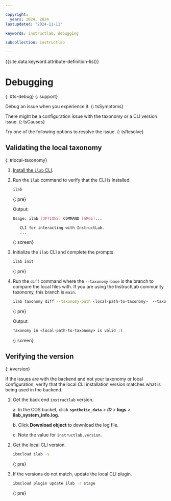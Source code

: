 ```yaml
---

copyright:
  years: 2024, 2024
lastupdated: "2024-11-11"

keywords: instructlab, debugging

subcollection: instructlab

---
```



{{site.data.keyword.attribute-definition-list}}



# Debugging
{: #ts-debug}
{: support}


Debug an issue when you experience it.
{: tsSymptoms}

There might be a configuration issue with the taxonomy or a CLI version issue.
{: tsCauses}

Try one of the following options to resolve the issue.
{: tsResolve}


## Validating the local taxonomy
{: #local-taxonomy}

1. [Install the `ilab` CLI](https://github.com/instructlab/instructlab?tab=readme-ov-file#-installing-ilab).

2. Run the `ilab` command to verify that the CLI is installed.

    ```sh
    ilab
    ```
    {: pre}

    Output:
    ```sh
    Usage: ilab [OPTIONS] COMMAND [ARGS]...

       CLI for interacting with InstructLab.
       ...
    ```
    {: screen}

3. Initialize the `ilab` CLI and complete the prompts.

    ```sh
    ilab init
    ```
    {: pre}

4. Run the `diff` command where the `--taxonomy-base` is the branch to compare the local files with. If you are using the InstructLab community taxonomy, this branch is `main`.

    ```sh
    ilab taxonomy diff --taxonomy-path <local-path-to-taxonomy>  --taxonomy-base empty
    ```
    {: pre}

    Output:
    ```txt
    Taxonomy in <local-path-to-taxonomy> is valid :)
    ```
    {: screen}


## Verifying the version
{: #version}

If the issues are with the backend and not your taxonomy or local configuration, verify that the local CLI installation version matches what is being used in the backend.

1. Get the back end `instructlab` version.

    a. In the COS bucket, click **`synthetic_data`** > ***ID*** > **logs** > **ilab_system_info.log**.

    b. Click **Download object** to download the log file.

    c. Note the value for `instructlab.version`.

1. Get the local CLI version.
    ```sh
    ibmcloud ilab -v
    ```
    {: pre}

1. If the versions do not match, update the local CLI plugin.

    ```sh
    ibmcloud plugin update ilab -r stage
    ```
    {: pre}
